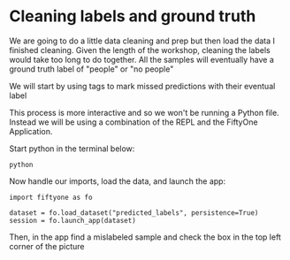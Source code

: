 # Cleaning labels and ground truth

We are going to do a little data cleaning and prep but then load the data I finished cleaning. Given the length of the workshop, cleaning the labels would take too long to do together.
All the samples will eventually have a ground truth label of "people" or "no people"

We will start by using tags to mark missed predictions with their eventual label

This process is more interactive and so we won't be running a Python file. Instead we will be using a combination of 
the REPL and the FiftyOne Application. 

Start python in the terminal below:
```
python
```

Now handle our imports, load the data, and launch the app:

```
import fiftyone as fo

dataset = fo.load_dataset("predicted_labels", persistence=True)
session = fo.launch_app(dataset)
```

Then, in the app find a mislabeled sample and check the box in the top left corner of the picture
